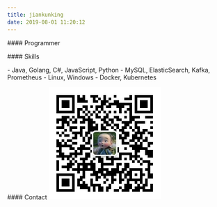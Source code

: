 ```yaml
---
title: jiankunking
date: 2019-08-01 11:20:12
---
```


\#\#\#\# Programmer

\#\#\#\# Skills

\- Java, Golang, C#, JavaScript, Python
\- MySQL, ElasticSearch, Kafka, Prometheus
\- Linux, Windows
\- Docker, Kubernetes

\#\#\#\# Contact
![](/images/wechat/wechat.jpg)



<!-- 创建这个博客的目的是分享个人工作、学习、生活中的所触、所感、所思。 -->

<!-- 之前一直在CSDN写博客：https://blog.csdn.net/jiankunking -->

<!-- ![](/images/wechat/wechat.jpg) -->

<!-- ![](/images/about-me/个人技能图谱.png) -->

<!-- 分享一句个人喜欢的话：
> 生活就是用一种焦虑代替另一种焦虑，用一种欲望代替另一种欲望的过程——这样说，并非要我们永远都不要去努力克服焦虑，或不要努力去满足某种欲望，而是要求我们在努力追求的过程中要明白一个道理：我们的任何一个目标向我们提供的一劳永逸的保证，按照目标本身的意思，是不可能实现的。 -->

<!-- 衣舞晨风取自：
> 每一个不曾起舞的日子，都是对生命的辜负。 -->
